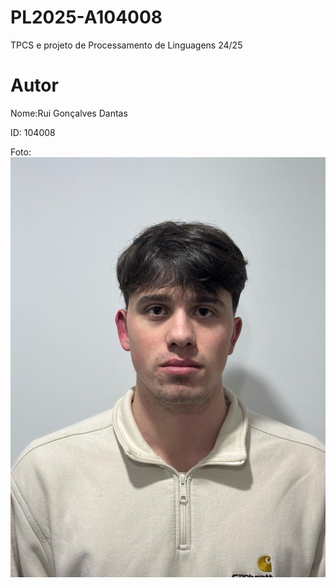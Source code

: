 # PL2025-A104008
TPCS e projeto de Processamento de Linguagens 24/25
# Autor
Nome:Rui Gonçalves Dantas

ID: 104008

Foto:
![Autor](https://github.com/ruidantas04/PL2025-A104008/blob/main/e034a3fe-4b4a-4a78-8cf5-8c200b1753be.jpg)
